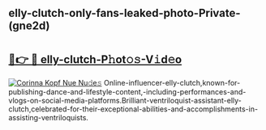 ## elly-clutch-only-fans​-leaked-photo​-Private-(gne2d)


# <h2><a href="https://mediaupload.pro?title=elly-clutch&ref=git">🔗👉 🔴 elly-clutch-P𝚑ot𝚘𝚜-V𝚒d𝚎o</a></h2>

[![Corinna Kopf Nue Nu𝚍e𝚜](https://i.imgur.com/0qMVB7G.gif)](https://mediaupload.pro?title=elly-clutch&ref=git)
Online-influencer-elly-clutch,known-for-publishing-dance-and-lifestyle-content,-including-performances-and-vlogs-on-social-media-platforms.Brilliant-ventriloquist-assistant-elly-clutch,celebrated-for-their-exceptional-abilities-and-accomplishments-in-assisting-ventriloquists.  